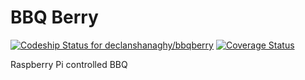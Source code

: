 # BBQ Berry

[ ![Codeship Status for declanshanaghy/bbqberry](https://app.codeship.com/projects/86bc4210-9a68-0134-dfda-26ff5e3bc70d/status?branch=master)](https://app.codeship.com/projects/188066)
[![Coverage Status](https://coveralls.io/repos/github/declanshanaghy/bbqberry/badge.svg)](https://coveralls.io/github/declanshanaghy/bbqberry)

Raspberry Pi controlled BBQ
